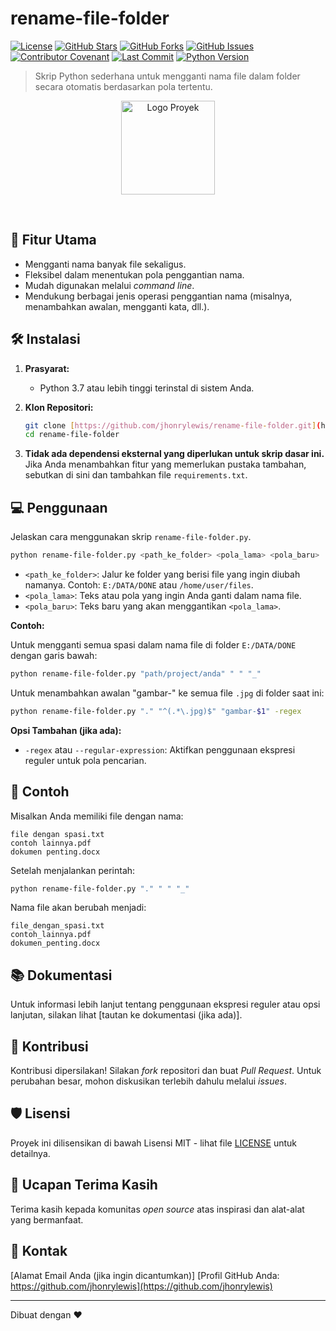 # rename-file-folder

[![License](https://img.shields.io/badge/License-MIT-yellow.svg)](https://opensource.org/licenses/MIT)
[![GitHub Stars](https://img.shields.io/github/stars/jhonrylewis/rename-file-folder)](https://github.com/jhonrylewis/rename-file-folder/stargazers)
[![GitHub Forks](https://img.shields.io/github/forks/jhonrylewis/rename-file-folder)](https://github.com/jhonrylewis/rename-file-folder/network/members)
[![GitHub Issues](https://img.shields.io/github/issues/jhonrylewis/rename-file-folder)](https://github.com/jhonrylewis/rename-file-folder/issues)
[![Contributor Covenant](https://img.shields.io/badge/Contributor%20Covenant-v2.1%20adopted-ff69b4.svg)](https://www.contributor-covenant.org/version/2/1/code_of_conduct/)
[![Last Commit](https://img.shields.io/github/last-commit/jhonrylewis/rename-file-folder)](https://github.com/jhonrylewis/rename-file-folder/commits/main)
[![Python Version](https://img.shields.io/badge/python-3.7+-blue.svg)](https://www.python.org/downloads/) <br>

> Skrip Python sederhana untuk mengganti nama file dalam folder secara otomatis berdasarkan pola tertentu.

<p align="center">
  <img src="https://via.placeholder.com/150?text=Rename+Files" alt="Logo Proyek" width="150">
</p>

<br>

## 🚀 Fitur Utama

* Mengganti nama banyak file sekaligus.
* Fleksibel dalam menentukan pola penggantian nama.
* Mudah digunakan melalui *command line*.
* Mendukung berbagai jenis operasi penggantian nama (misalnya, menambahkan awalan, mengganti kata, dll.).

## 🛠️ Instalasi

1.  **Prasyarat:**
    * Python 3.7 atau lebih tinggi terinstal di sistem Anda.

2.  **Klon Repositori:**
    ```bash
    git clone [https://github.com/jhonrylewis/rename-file-folder.git](https://github.com/jhonrylewis/rename-file-folder.git)
    cd rename-file-folder
    ```

3.  **Tidak ada dependensi eksternal yang diperlukan untuk skrip dasar ini.** Jika Anda menambahkan fitur yang memerlukan pustaka tambahan, sebutkan di sini dan tambahkan file `requirements.txt`.

## 💻 Penggunaan

Jelaskan cara menggunakan skrip `rename-file-folder.py`.

```bash
python rename-file-folder.py <path_ke_folder> <pola_lama> <pola_baru>
```

* `<path_ke_folder>`: Jalur ke folder yang berisi file yang ingin diubah namanya. Contoh: `E:/DATA/DONE` atau `/home/user/files`.
* `<pola_lama>`: Teks atau pola yang ingin Anda ganti dalam nama file.
* `<pola_baru>`: Teks baru yang akan menggantikan `<pola_lama>`.

**Contoh:**

Untuk mengganti semua spasi dalam nama file di folder `E:/DATA/DONE` dengan garis bawah:

```bash
python rename-file-folder.py "path/project/anda" " " "_"
```

Untuk menambahkan awalan "gambar-" ke semua file `.jpg` di folder saat ini:

```bash
python rename-file-folder.py "." "^(.*\.jpg)$" "gambar-$1" -regex
```

**Opsi Tambahan (jika ada):**

* `-regex` atau `--regular-expression`: Aktifkan penggunaan ekspresi reguler untuk pola pencarian.

## 🧪 Contoh

Misalkan Anda memiliki file dengan nama:

```
file dengan spasi.txt
contoh lainnya.pdf
dokumen penting.docx
```

Setelah menjalankan perintah:

```bash
python rename-file-folder.py "." " " "_"
```

Nama file akan berubah menjadi:

```
file_dengan_spasi.txt
contoh_lainnya.pdf
dokumen_penting.docx
```

## 📚 Dokumentasi

Untuk informasi lebih lanjut tentang penggunaan ekspresi reguler atau opsi lanjutan, silakan lihat [tautan ke dokumentasi (jika ada)].

## 🤝 Kontribusi

Kontribusi dipersilakan! Silakan *fork* repositori dan buat *Pull Request*. Untuk perubahan besar, mohon diskusikan terlebih dahulu melalui *issues*.

## 🛡️ Lisensi

Proyek ini dilisensikan di bawah Lisensi MIT - lihat file [LICENSE](https://github.com/jhonrylewis/rename-file-folder/blob/main/LICENSE) untuk detailnya.

## 🙏 Ucapan Terima Kasih

Terima kasih kepada komunitas *open source* atas inspirasi dan alat-alat yang bermanfaat.

## 📧 Kontak

[Alamat Email Anda (jika ingin dicantumkan)]
[Profil GitHub Anda: https://github.com/jhonrylewis](https://github.com/jhonrylewis)

-----

Dibuat dengan ❤️
